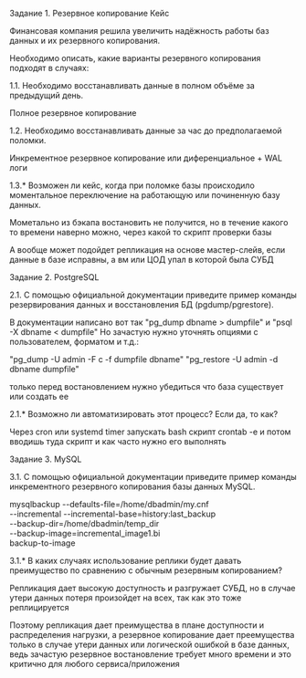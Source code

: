 Задание 1. Резервное копирование
Кейс

Финансовая компания решила увеличить надёжность работы баз данных и их резервного копирования.

Необходимо описать, какие варианты резервного копирования подходят в случаях:

1.1. Необходимо восстанавливать данные в полном объёме за предыдущий день.

Полное резервное копирование 

1.2. Необходимо восстанавливать данные за час до предполагаемой поломки.

Инкрементное резервное копирование или диференциальное + WAL логи

1.3.* Возможен ли кейс, когда при поломке базы происходило моментальное переключение на работающую или починенную базу данных.

Мометально из бэкапа востановить не получится, но в течение какого то времени наверно можно, через какой то скрипт проверки базы

А вообще может подойдет репликация на основе мастер-слейв, если данные в базе исправны, а вм или ЦОД упал в которой была СУБД

Задание 2. PostgreSQL

2.1. С помощью официальной документации приведите пример команды резервирования данных и восстановления БД (pgdump/pgrestore).

В документации написано вот так "pg_dump  dbname >  dumpfile" и "psql -X  dbname <  dumpfile"
Но зачастую нужно уточнять опциями с пользователем, форматом и т.д.:

"pg_dump -U admin -F c -f dumpfile dbname"
"pg_restore -U admin -d dbname dumpfile"

только перед востановлением нужно убедиться что база существует или создать ее

2.1.* Возможно ли автоматизировать этот процесс? Если да, то как?

Через сron или systemd timer запускать bash скрипт
crontab -e и потом вводишь туда скрипт и как часто нужно его выполнять

Задание 3. MySQL

3.1. С помощью официальной документации приведите пример команды инкрементного резервного копирования базы данных MySQL.

mysqlbackup --defaults-file=/home/dbadmin/my.cnf \
--incremental --incremental-base=history:last_backup \
--backup-dir=/home/dbadmin/temp_dir \
--backup-image=incremental_image1.bi \
backup-to-image

3.1.* В каких случаях использование реплики будет давать преимущество по сравнению с обычным резервным копированием?

Репликация дает высокую доступность и разгружает СУБД, но в случае утери данных потеря произойдет на всех, так как это тоже реплицируется

Поэтому репликация дает преимущества в плане доступности и распределения нагрузки, а резервное копирование дает преемущества только в случае утери данных или логической ошибкой в базе данных, ведь зачастую резервное востановление требует много времени и это критично для любого сервиса/приложения